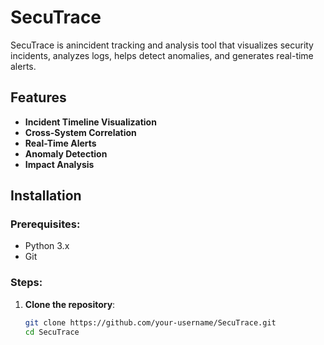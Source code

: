 # SecuTrace

SecuTrace is anincident tracking and analysis tool that visualizes security incidents, analyzes logs, helps detect anomalies, and generates real-time alerts.

## Features
- **Incident Timeline Visualization**
- **Cross-System Correlation**
- **Real-Time Alerts**
- **Anomaly Detection**
- **Impact Analysis**

## Installation

### Prerequisites:
- Python 3.x
- Git

### Steps:

1. **Clone the repository**:
   ```bash
   git clone https://github.com/your-username/SecuTrace.git
   cd SecuTrace